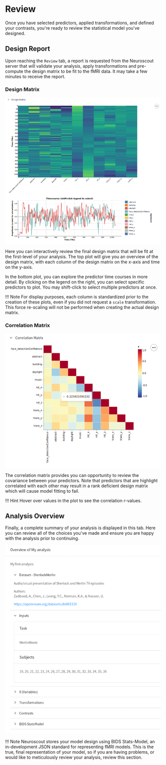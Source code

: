 # Review

Once you have selected predictors, applied transformations, and defined your contrasts, you're ready to review the statistical model you've designed.

## Design Report

Upon reaching the `Review` tab, a report is requested from the Neuroscout server that will validate your analysis, apply transformations and pre-compute the design matrix to be fit to the fMRI data.
It may take a few minutes to receive the report.

### Design Matrix

![Design matrix](img/review_dm.png)

Here you can interactively review the final design matrix that will be fit at the first-level of your analysis.
The top plot will give you an overview of the design matrix, with each column of the design matrix on the x-axis and time on the y-axis.

In the bottom plot, you can explore the predictor time courses in more detail. By clicking on the legend on the right, you can select specific predictors to plot. You may shift-click to select multiple predictors at once.

!!! Note
    For display purposes, each column is standardized prior to the creation of these plots, even if you did not request a `scale` transformation.
    This force re-scaling will not be performed when creating the actual design matrix.

### Correlation Matrix

![Correlation matrix](img/review_cm.png)

The correlation matrix provides you can opportunity to review the covariance between your predictors.
Note that predictors that are highlight correlated with each other may result in a rank deficient design matrix which will cause model fitting to fail.

!!! Hint
    Hover over values in the plot to see the correlation r-values.

## Analysis Overview

Finally, a complete summary of your analysis is displayed in this tab. Here you can review all of the choices you've made and ensure you are happy with the analysis prior to continuing.

![Review overview](img/review_overview.png)

!!! Note
    Neuroscout stores your model design using BIDS Stats-Model, an in-development JSON standard for representing fMRI models.
    This is the true, final representation of your model, so if you are having problems, or would like to meticulously review your analysis, review this section.
